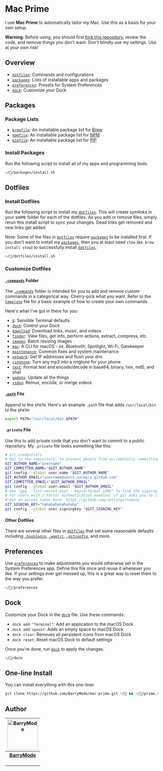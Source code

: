 # Mac Prime

I use **Mac Prime** to automatically tailor my Mac. Use this as a basis for your own setup.

**Warning:** Before using, you should first [fork this repository](https://github.com/barrymode/mac-prime/fork), review the code, and remove things you don't want. Don't blindly use my settings. Use at your own risk!

## Overview

- [`dotfiles`](https://github.com/BarryMode/mac-prime/tree/master/dotfiles): Commands and configurations
- [`packages`](https://github.com/BarryMode/mac-prime/tree/master/packages): Lists of installable apps and packages
- [`preferences`](https://github.com/BarryMode/mac-prime/tree/master/preferences): Presets for System Preferences
- [`dock`](https://github.com/BarryMode/mac-prime/tree/master/dock): Customize your Dock

## Packages

### Package Lists

- [`brewfile`](https://github.com/BarryMode/mac-prime/tree/master/packages/brewfile): An installable package list for [Brew](https://github.com/Homebrew/brew)
- [`npmfile`](https://github.com/BarryMode/mac-prime/tree/master/packages/npmfile): An installable package list for [NPM](https://github.com/npm/cli)
- [`pipfile`](https://github.com/BarryMode/mac-prime/tree/master/packages/pipfile): An installable package list for [PIP](https://github.com/pypa/pip)

### Install Packages

Run the following script to install all of my apps and programming tools.

```bash
~//packages/install.sh
```

## Dotfiles

### Install Dotfiles

Run the following script to install my [`dotfiles`](https://github.com/BarryMode/mac-prime/tree/master/dotfiles). This will create symlinks in your `$HOME` folder for each of the dotfiles. As you add or remove files, simply rerun this install script to sync your changes. Dead links get removed and new links get added.

Note: Some of the files in [`dotfiles`](https://github.com/BarryMode/mac-prime/tree/master/dotfiles) require [`packages`](https://github.com/BarryMode/mac-prime/tree/master/packages) to be installed first. If you don't want to install my [`packages`](https://github.com/BarryMode/mac-prime/tree/master/packages), then you at least need `stow` (ex. `brew install stow`) to successfully install [`dotfiles`](https://github.com/BarryMode/mac-prime/tree/master/dotfiles).

```bash
~//dotfiles/install.sh
```

### Customize Dotfiles

#### [`.commands`](https://github.com/BarryMode/mac-prime/tree/master/dotfiles/.commands) Folder

The [`.commands`](https://github.com/BarryMode/mac-prime/tree/master/dotfiles/.commands) folder is intended for you to add and remove custom commands in a categorical way. Cherry-pick what you want. Refer to the [`template`](https://github.com/BarryMode/mac-prime/blob/master/dotfiles/.commands/template) file for a basic example of how to create your own commands.

Here's what I've got in there for you:

- [`$`](https://github.com/BarryMode/mac-prime/blob/master/dotfiles/.commands/%24): Sensible Terminal defaults
- [`dock`](https://github.com/BarryMode/mac-prime/blob/master/dotfiles/.commands/dock): Control your Dock
- [`download`](https://github.com/BarryMode/mac-prime/blob/master/dotfiles/.commands/download): Download links, music, and videos
- [`finder`](https://github.com/BarryMode/mac-prime/blob/master/dotfiles/.commands/finder): View files, get info, perform actions, extract, compress, etc.
- [`images`](https://github.com/BarryMode/mac-prime/blob/master/dotfiles/.commands/images): Batch resizing images
- [`mac`](https://github.com/BarryMode/mac-prime/blob/master/dotfiles/.commands/mac): A CLI for macOS - ex. Bluetooth, Spotlight, Wi-Fi, Gatekeeper
- [`maintenance`](https://github.com/BarryMode/mac-prime/blob/master/dotfiles/.commands/maintenance): Common fixes and system maintenance
- [`network`](https://github.com/BarryMode/mac-prime/blob/master/dotfiles/.commands/network): Get IP addresses and flush your dns
- [`ringtone`](https://github.com/BarryMode/mac-prime/blob/master/dotfiles/.commands/ringtone): Turn any mp3 into a ringtone for your phone
- [`text`](https://github.com/BarryMode/mac-prime/blob/master/dotfiles/.commands/text): Format text and encode/decode in base64, binary, hex, md5, and sha1
- [`update`](https://github.com/BarryMode/mac-prime/blob/master/dotfiles/.commands/update): Update all the things
- [`video`](https://github.com/BarryMode/mac-prime/blob/master/dotfiles/.commands/video): Remux, encode, or merge videos

#### [`.path`](https://github.com/BarryMode/mac-prime/blob/master/dotfiles/.path) File

Append to the `$PATH`. Here's an example `.path` file that adds `/usr/local/bin` to the `$PATH`:

```bash
export PATH="/usr/local/bin:$PATH"
```

#### `.private` File

Use this to add private code that you don't want to commit to a public repository. My `.private` file looks something like this:

```bash
# Git credentials
# Not in the repository, to prevent people from accidentally committing under my name
GIT_AUTHOR_NAME="Username"
GIT_COMMITTER_NAME="$GIT_AUTHOR_NAME"
git config --global user.name "$GIT_AUTHOR_NAME"
GIT_AUTHOR_EMAIL="username@users.noreply.github.com"
GIT_COMMITTER_EMAIL="$GIT_AUTHOR_EMAIL"
git config --global user.email "$GIT_AUTHOR_EMAIL"
# Use "gpg --list-secret-keys --keyid-format LONG" to find the signing key
# For users with 2 factor authentication enabled: if git asks you to sign in, use an access token as your password
# Get an access token here: https://github.com/settings/tokens
GIT_SIGNING_KEY="hahahahahahahaha"
git config --global user.signingkey "$GIT_SIGNING_KEY"
```

#### Other Dotfiles

There are several other files in [`dotfiles`](https://github.com/BarryMode/mac-prime/tree/master/dotfiles) that set some reasonable defaults including [`.hushlogin`](https://github.com/BarryMode/mac-prime/blob/master/dotfiles/.hushlogin), [`.wgetrc`](https://github.com/BarryMode/mac-prime/blob/master/dotfiles/.wgetrc), [`.gitconfig`](https://github.com/BarryMode/mac-prime/blob/master/dotfiles/.gitconfig), and more.

## Preferences

Use [`preferences`](https://github.com/BarryMode/mac-prime/blob/master/preferences) to make adjustments you would otherwise set in the System Preferences app. Define this file once and reuse it whenever you like. If your settings ever get messed up, this is a great way to reset them to the way you prefer.

```bash
~//preferences
```

## Dock

Customize your Dock in the [`dock`](https://github.com/BarryMode/mac-prime/blob/master/dock) file. Use these commands:

- `dock add "Terminal"`: Add an application to the macOS Dock
- `dock add:spacer`: Adds an empty space to macOS Dock
- `dock clear`: Removes all persistent icons from macOS Dock
- `dock reset`: Reset macOS Dock to default settings

Once you're done, run [`dock`](https://github.com/BarryMode/mac-prime/blob/master/dock) to apply the changes.

```bash
~//dock
```

## One-line Install

You can install everything with this one-liner.

```bash
git clone https://github.com/BarryMode/mac-prime.git ~/ && ~//prime.sh
```

## Author

<table>
  <thead>
    <tr>
      <th valign="middle" align="center">
        <a href="https://barrymode.com"><img alt="BarryMode" src="https://avatars3.githubusercontent.com/u/5648875?v=2&s=200" width="100" height="100"></a>
      </th>
    </tr>
  </thead>
  <tbody>
    <tr>
      <td valign="middle" align="center">
        <a href="https://barrymode.com"><strong>BarryMode</strong></a><br>
        <a href="https://www.youtube.com/barrymode"><img src="https://cdn.jsdelivr.net/npm/simple-icons@latest/icons/youtube.svg" width="16" height="16"></a> <a href="https://github.com/barrymode"><img src="https://cdn.jsdelivr.net/npm/simple-icons@latest/icons/github.svg" width="16" height="16"></a>
      </td>
    </tr>
  </tbody>
</table>
